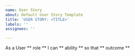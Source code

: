 ```yaml
---
name: User Story
about: Default User Story Template
title: 'USER STORY: <TITLE>'
labels: ''
assignees: ''

---
```


As a User ** role ** I can ** ability ** so that ** outcome **
